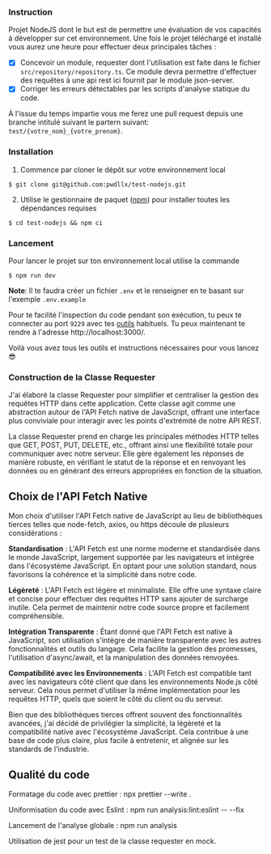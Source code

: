 ### Instruction

Projet NodeJS dont le but est de permettre une évaluation de vos capacités à développer sur cet environnement.
Une fois le projet téléchargé et installé vous aurez une heure pour effectuer deux principales tâches :

- [x] Concevoir un module, requester dont l'utilisation est faite dans le fichier `src/repository/repository.ts`. Ce module devra permettre d'effectuer des requêtes à une api rest ici fournit par le module json-server.
- [x] Corriger les erreurs détectables par les scripts d'analyse statique du code.

À l'issue du temps impartie vous me ferez une pull request depuis une branche intitulé suivant le partern suivant: `test/{votre_nom}_{votre_prenom}`.

### Installation

1. Commence par cloner le dépôt sur votre environnement local

```Shell
$ git clone git@github.com:pwdllx/test-nodejs.git
```

2. Utilise le gestionnaire de paquet ([npm](https://www.npmjs.com/)) pour installer toutes les dépendances requises

```Shell
$ cd test-nodejs && npm ci
```

### Lancement

Pour lancer le projet sur ton environnement local utilise la commande

```Shell
$ npm run dev
```

**Note**: Il te faudra créer un fichier `.env` et le renseigner en te basant sur l'exemple `.env.example`

Pour te facilité l'inspection du code pendant son exécution, tu peux te connecter au port `9229` avec tes [outils](https://nodejs.org/en/docs/guides/debugging-getting-started/#inspector-clients) habituels.
Tu peux maintenant te rendre à l'adresse http://localhost:3000/.

Voilà vous avez tous les outils et instructions nécessaires pour vous lancez 😎

### Construction de la Classe Requester

J'ai élaboré la classe Requester pour simplifier et centraliser la gestion des requêtes HTTP dans cette application. Cette classe agit comme une abstraction autour de l'API Fetch native de JavaScript, offrant une interface plus conviviale pour interagir avec les points d'extrémité de notre API REST.

La classe Requester prend en charge les principales méthodes HTTP telles que GET, POST, PUT, DELETE, etc., offrant ainsi une flexibilité totale pour communiquer avec notre serveur. Elle gère également les réponses de manière robuste, en vérifiant le statut de la réponse et en renvoyant les données ou en générant des erreurs appropriées en fonction de la situation.

## Choix de l'API Fetch Native

Mon choix d'utiliser l'API Fetch native de JavaScript au lieu de bibliothèques tierces telles que node-fetch, axios, ou https découle de plusieurs considérations :

**Standardisation** : L'API Fetch est une norme moderne et standardisée dans le monde JavaScript, largement supportée par les navigateurs et intégrée dans l'écosystème JavaScript. En optant pour une solution standard, nous favorisons la cohérence et la simplicité dans notre code.

**Légèreté** : L'API Fetch est légère et minimaliste. Elle offre une syntaxe claire et concise pour effectuer des requêtes HTTP sans ajouter de surcharge inutile. Cela permet de maintenir notre code source propre et facilement compréhensible.

**Intégration Transparente** : Étant donné que l'API Fetch est native à JavaScript, son utilisation s'intègre de manière transparente avec les autres fonctionnalités et outils du langage. Cela facilite la gestion des promesses, l'utilisation d'async/await, et la manipulation des données renvoyées.

**Compatibilité avec les Environnements** : L'API Fetch est compatible tant avec les navigateurs côté client que dans les environnements Node.js côté serveur. Cela nous permet d'utiliser la même implémentation pour les requêtes HTTP, quels que soient le côté du client ou du serveur.

Bien que des bibliothèques tierces offrent souvent des fonctionnalités avancées, j'ai décidé de privilégier la simplicité, la légèreté et la compatibilité native avec l'écosystème JavaScript. Cela contribue à une base de code plus claire, plus facile à entretenir, et alignée sur les standards de l'industrie.

## Qualité du code

Formatage du code avec prettier : npx prettier --write .

Uniformisation du code avec Eslint : npm run analysis:lint:eslint -- --fix

Lancement de l'analyse globale : npm run analysis

Utilisation de jest pour un test de la classe requester en mock.
